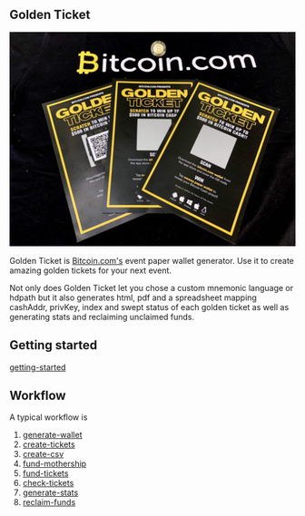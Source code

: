 ## Golden Ticket

![Golden Ticket](images/golden-ticket.jpg)

Golden Ticket is [Bitcoin.com's](https://www.bitcoin.com) event paper wallet generator. Use it to create amazing golden tickets for your next event.

Not only does Golden Ticket let you chose a custom mnemonic language or hdpath but it also generates html, pdf and a spreadsheet mapping cashAddr, privKey, index and swept status of each golden ticket as well as generating stats and reclaiming unclaimed funds.

## Getting started

[getting-started](getting-started.md)

## Workflow

A typical workflow is

1. [generate-wallet](generate-wallet.md)
2. [create-tickets](create-tickets.md)
3. [create-csv](create-csv.md)
4. [fund-mothership](fund-mothership.md)
5. [fund-tickets](fund-tickets.md)
6. [check-tickets](check-tickets.md)
7. [generate-stats](generate-stats.md)
8. [reclaim-funds](reclaim-funds.md)
